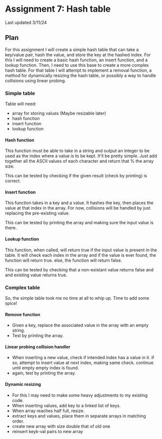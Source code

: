 # Assignment 7: Hash table

Last updated 3/11/24

## Plan

For this assignment I will create a simple hash table that can take a key/value
pair, hash the value, and store the key at the hashed index. For this I will
need to create a basic hash function, an insert function, and a lookup
function. Then, I need to use this base to create a more complex hash table.
For that table I will attempt to implement a removal function,  a method
for dynamically resizing the hash table, or possibly a way to handle collisions
using linear probing.

### Simple table

Table will need:

- array for storing values (Maybe resizable later)
- hash function
- insert function
- lookup function

#### Hash function

This function must be able to take in a string and output an integer to be used
as the index where a value is to be kept. It'll be pretty simple. Just add
together all the ASCII values of each character and return that % the array
size.

This can be tested by checking if the given result (check by printing) is
correct.

#### Insert function

This function takes in a key and a value. It hashes the key, then places the
value at that index in the array. For now, collisions will be handled by just
replacing the pre-existing value.

This can be tested by printing the array and making sure the input value is
there.

#### Lookup function

This function, when called, will return true if the input value is present in
the table. It will check each index in the array and if the value is ever
found, the function will return true. else, the function will return false.

This can be tested by checking that a non-existant value returns false
and and existing value returns true.

### Complex table

So, the simple table took me no time at all to whip up. Time to add some spice!

#### Remove function

- Given a key, replace the associated value in the array with an empty string.
- Test by printing the array.

#### Linear probing collision handler

- When inserting a new value, check if intended index has a value in it. if so,
attempt to insert value at next index, making same check. continue until empty
empty index is found.
- again, test by printing the array.

#### Dynamic resizing

- For this I may need to make some heavy adjustments to my existing code.
- When inserting values, add key to a linked list of keys.
- When array reaches half full, resize.
- extract keys and values, place them in separate arrays in matching order.
- create new array with size double that of old one
- reinsert keyk-val pairs to new array

